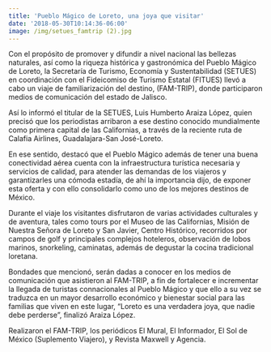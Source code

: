 ```yaml
---
title: 'Pueblo Mágico de Loreto, una joya que visitar'
date: '2018-05-30T10:14:36-06:00'
image: /img/setues_famtrip (2).jpg
---
```

Con el propósito de promover y difundir a nivel nacional las bellezas naturales, así como la riqueza histórica y gastronómica del Pueblo Mágico de Loreto, la Secretaría de Turismo, Economía y Sustentabilidad (SETUES) en coordinación con el Fideicomiso de Turismo Estatal (FITUES) llevó a cabo un viaje de familiarización del destino, (FAM-TRIP), donde participaron medios de comunicación del estado de Jalisco.

Así lo informó el titular de la SETUES, Luis Humberto Araiza López, quien precisó que los periodistas arribaron a ese destino conocido mundialmente como primera capital de las Californias, a través de la reciente ruta de Calafia Airlines, Guadalajara-San José-Loreto.

En ese sentido, destacó que el Pueblo Mágico además de tener una buena conectividad aérea cuenta con la infraestructura turística necesaria y servicios de calidad, para atender las demandas de los viajeros y garantizarles una cómoda estadía, de ahí la importancia dijo, de exponer esta oferta y con ello consolidarlo como uno de los mejores destinos de México.

Durante el viaje los visitantes disfrutaron de varias actividades culturales y de aventura, tales como tours por el Museo de las Californias, Misión de Nuestra Señora de Loreto y San Javier, Centro Histórico, recorridos por campos de golf y principales complejos hoteleros, observación de lobos marinos, snorkeling, caminatas, además de degustar la cocina tradicional loretana.

Bondades que mencionó, serán dadas a conocer en los medios de comunicación que asistieron al FAM-TRIP, a fin de fortalecer e incrementar la llegada de turistas connacionales al Pueblo Mágico y que ello a su vez se traduzca en un mayor desarrollo económico y bienestar social para las familias que viven en este lugar, “Loreto es una verdadera joya, que nadie debe perderse”, finalizó Araiza López.

Realizaron el FAM-TRIP, los periódicos El Mural, El Informador, El Sol de México (Suplemento Viajero), y Revista Maxwell y Agencia.
